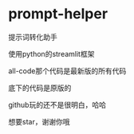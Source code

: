 # prompt-helper
提示词转化助手

使用python的streamlit框架

all-code那个代码是最新版的所有代码

底下的代码是原版的

github玩的还不是很明白，哈哈

想要star，谢谢你哦
